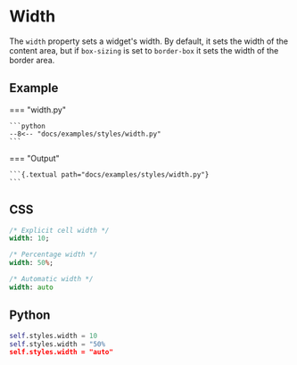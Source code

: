 # Width

The `width` property sets a widget's width. By default, it sets the width of the content area, but if `box-sizing` is set to `border-box` it sets the width of the border area.

## Example

=== "width.py"

    ```python
    --8<-- "docs/examples/styles/width.py"
    ```

=== "Output"

    ```{.textual path="docs/examples/styles/width.py"}
    ```

## CSS

```sass
/* Explicit cell width */
width: 10;

/* Percentage width */
width: 50%;

/* Automatic width */
width: auto
```

## Python

```python
self.styles.width = 10
self.styles.width = "50%
self.styles.width = "auto"
```
